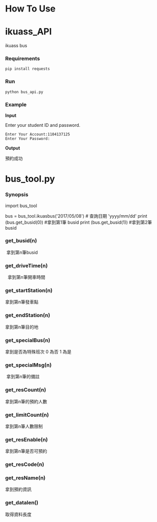 # How To Use 
# ikuass_API
ikuass bus

### Requirements
```shell=
pip install requests
```

### Run
```shell=
python bus_api.py
```

### Example

**Input**

Enter your student ID and password.

```
Enter Your Account:1104137125
Enter Your Password:
```
**Output**

預約成功


# bus_tool.py

### Synopsis
import bus_tool

bus = bus_tool.ikuasbus('2017/05/08') # 查詢日期 'yyyy/mm/dd'
print (bus.get_busid(0)) #拿到第1筆 busid
print (bus.get_busid(1)) #拿到第2筆 busid



### get_busid(n)
  
  拿到第n筆busid

### get_driveTime(n)

   拿到第n筆開車時間
   
### get_startStation(n)

  拿到第n筆發車點

### get_endStation(n)

 拿到第n筆目的地

### get_specialBus(n)

 拿到是否為特殊班次 0 為否 1 為是
  
### get_specialMsg(n)

  拿到第n筆的備註
   
### get_resCount(n)

拿到第n筆的預約人數

### get_limitCount(n)

 拿到第n筆人數限制

###  get_resEnable(n)

拿到第n筆是否可預約

### get_resCode(n)


### get_resName(n)
 
拿到預約資訊

### get_datalen()

取得資料長度

